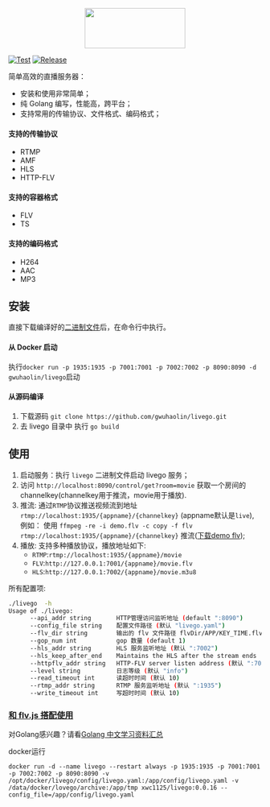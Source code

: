 <p align='center'>
    <img src='./logo.png' width='200px' height='80px'/>
</p>

[![Test](https://github.com/gwuhaolin/livego/workflows/Test/badge.svg)](https://github.com/gwuhaolin/livego/actions?query=workflow%3ATest)
[![Release](https://github.com/gwuhaolin/livego/workflows/Release/badge.svg)](https://github.com/gwuhaolin/livego/actions?query=workflow%3ARelease)

简单高效的直播服务器：
- 安装和使用非常简单；
- 纯 Golang 编写，性能高，跨平台；
- 支持常用的传输协议、文件格式、编码格式；

#### 支持的传输协议
- RTMP
- AMF
- HLS
- HTTP-FLV

#### 支持的容器格式
- FLV
- TS

#### 支持的编码格式
- H264
- AAC
- MP3

## 安装
直接下载编译好的[二进制文件](https://github.com/gwuhaolin/livego/releases)后，在命令行中执行。

#### 从 Docker 启动
执行`docker run -p 1935:1935 -p 7001:7001 -p 7002:7002 -p 8090:8090 -d gwuhaolin/livego`启动

#### 从源码编译
1. 下载源码 `git clone https://github.com/gwuhaolin/livego.git`
2. 去 livego 目录中 执行 `go build`

## 使用
1. 启动服务：执行 `livego` 二进制文件启动 livego 服务；
2. 访问 `http://localhost:8090/control/get?room=movie` 获取一个房间的 channelkey(channelkey用于推流，movie用于播放).
3. 推流: 通过`RTMP`协议推送视频流到地址 `rtmp://localhost:1935/{appname}/{channelkey}` (appname默认是`live`), 例如： 使用 `ffmpeg -re -i demo.flv -c copy -f flv rtmp://localhost:1935/{appname}/{channelkey}` 推流([下载demo flv](https://s3plus.meituan.net/v1/mss_7e425c4d9dcb4bb4918bbfa2779e6de1/mpack/default/demo.flv));
4. 播放: 支持多种播放协议，播放地址如下:
    - `RTMP`:`rtmp://localhost:1935/{appname}/movie`
    - `FLV`:`http://127.0.0.1:7001/{appname}/movie.flv`
    - `HLS`:`http://127.0.0.1:7002/{appname}/movie.m3u8`

所有配置项: 
```bash
./livego  -h
Usage of ./livego:
      --api_addr string       HTTP管理访问监听地址 (default ":8090")
      --config_file string    配置文件路径 (默认 "livego.yaml")
      --flv_dir string        输出的 flv 文件路径 flvDir/APP/KEY_TIME.flv (默认 "tmp")
      --gop_num int           gop 数量 (default 1)
      --hls_addr string       HLS 服务监听地址 (默认 ":7002")
      --hls_keep_after_end    Maintains the HLS after the stream ends
      --httpflv_addr string   HTTP-FLV server listen address (默认 ":7001")
      --level string          日志等级 (默认 "info")
      --read_timeout int      读超时时间 (默认 10)
      --rtmp_addr string      RTMP 服务监听地址 (默认 ":1935")
      --write_timeout int     写超时时间 (默认 10)
```

### [和 flv.js 搭配使用](https://github.com/gwuhaolin/blog/issues/3)

对Golang感兴趣？请看[Golang 中文学习资料汇总](http://go.wuhaolin.cn/)

docker运行

```
docker run -d --name livego --restart always -p 1935:1935 -p 7001:7001 -p 7002:7002 -p 8090:8090 -v /opt/docker/livego/config/livego.yaml:/app/config/livego.yaml -v /data/docker/lovego/archive:/app/tmp xwc1125/livego:0.0.16 --config_file=/app/config/livego.yaml
```